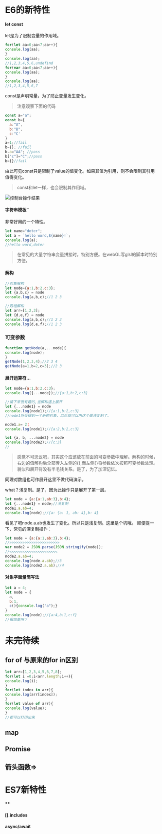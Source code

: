 # E6的新特性
#### let const
let是为了限制变量的作用域。
```javascript
for(let aa=0;aa<7;aa++){
console.log(aa);
}
console.log(aa);
//1,2,3,4,5,6,undefind
for(var aa=0;aa<7;aa++){
console.log(aa);
}
console.log(aa);
//1,2,3,4,5,6,7
```
const是声明常量，为了防止变量发生变化。
> 注意观察下面的代码

```javascript
const a="a";
const b={
  a:"A",
  b:"B",
  c:"C'
}
a=1;//fail
b={}; //fail
b.a="AA"; //pass
b["c"]="C";//pass 
b={}//fail
```
由此可见const只是限制了value的值变化。如果其值为引用，则不会限制其引用值得变化。
> const和let一样，也会限制其作用域。

![控制台操作结果](https://upload-images.jianshu.io/upload_images/3967890-5eae91d8ffd47b72.png?imageMogr2/auto-orient/strip%7CimageView2/2/w/1240)

#### 字符串模板``

非常好用的一个特性。

```javascript
let name="doter";
let a = `hello word,${name}!`;
console.log(a);
//hello word,doter
```
> 在常见的大量字符串变量拼接时，特别方便。在webGL写glsl的脚本时特别方便。
#### 解构
```javascript
//对象解构
let node={a:1,b:2,c:3};
let {a,b,c} = node
console.log(a,b,c);//1 2 3

//数组解构
let arr=[1,2,3];
let {d,e,f} = node
console.log(a,b,c);//1 2 3
console.log(d,e,f);//1 2 3
```
### 可变参数
```javascript
function getNode(a,...node){
console.log(node);
}
getNode(1,2,3,4);//2 3 4
getNode(a=1,b=2,c=3);//2 3
```
#### 展开运算符...
```javascript
let node={a:1,b:2,c:3};
console.log({...node});//{a:1,b:2,c:3}

//接下来很有趣的,当解构遇上展开
let {...node1} = node
console.log(node1);//{a:1,b:2,c:3}
//node1将会得到一个新的对象，以后就可以用这个做浅复制了。

node1.a= 2；
console.log(node1);//{a:2,b:2,c:3}

let {a, b, ...node2} = node
console.log(node2);//{c:3}
//
```
> 感觉不可思议吧，其实这个应该放在前面的可变参数中理解。解构的时候，右边的值解构后全部传入左侧的{},而左侧{}将参数依次按照可变参数处理。
貌似和展开符没有半毛钱关系。是了，为了加深记忆。


同理对数组也可作展开这里不做代码演示。

what？浅复制。是了，因为此操作只是展开了第一层。
```javascript
let node = {a:{a:1,ab:3},b:4};
let {...node1} = node;//浅复制
node1.a.ab=4;
console.log(node);//{a: {a: 1, ab: 4},b: 4}
```
看见了吧node.a.ab也发生了变化。所以只是浅复制。这里是个坑哦。
顺便提一下，常见的深复制操作：
```javascript
let node = {a:{a:1,ab:3},b:4};
//>>>>>>>>>>>>>>>>>>>>>>>
var node2 = JSON.parse(JSON.stringify(node));
//<<<<<<<<<<<<<<<<<<<<<<
node2.a.ab=4;
console.log(node.a.ab);//3
console.log(node2.a.ab);//4
```
#### 对象字面量简写法
```javascript
let a = 4;
let node = {
  a,
  b:1,
  c(){console.log("a");}
}
console.log(node);//{a:4,b:1,c:f}
//很简单吧？
```
# 未完待续
## for of 与原来的for in区别
```javascript
let arr=[1,2,3,4,5,6,7,8];
for(let i =0;i<arr.length;i++){
console.log(i);
}
for(let index in arr){
console.log(arr[index]);
}
for(let value of arr){
console.log(value);
}
//都可以打印出来
```
## map
## Promise
## 箭头函数=>
# ES7新特性
#### **
#### [].includes
#### async/await
